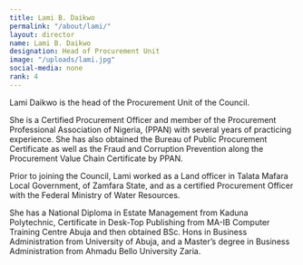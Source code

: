```yaml
---
title: Lami B. Daikwo
permalink: "/about/lami/"
layout: director
name: Lami B. Daikwo
designation: Head of Procurement Unit
image: "/uploads/lami.jpg"
social-media: none
rank: 4
---
```


Lami Daikwo is the head of the Procurement Unit of the Council. 

She is a Certified Procurement Officer and member of the Procurement Professional Association of Nigeria, (PPAN) with several years of practicing experience. She has also obtained the Bureau of Public Procurement Certificate as well as the Fraud and Corruption Prevention along the Procurement Value Chain Certificate by PPAN.

Prior to joining the Council, Lami worked as a Land officer in Talata Mafara Local Government, of Zamfara State, and as a certified Procurement Officer with the Federal Ministry of Water Resources.

She has a National Diploma in Estate Management from Kaduna Polytechnic, Certificate in Desk-Top Publishing from MA-IB Computer Training Centre Abuja and then obtained BSc. Hons in Business Administration from University of Abuja, and a Master’s degree in Business Administration from Ahmadu Bello University Zaria.